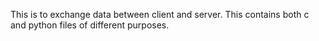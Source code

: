 This is to exchange data between client and server.
This contains both c and python files of different purposes.
